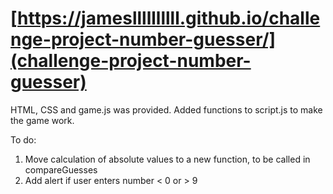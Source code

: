 # [https://jamesllllllllll.github.io/challenge-project-number-guesser/](challenge-project-number-guesser)

HTML, CSS and game.js was provided. Added functions to script.js to make the game work.

To do: 

1. Move calculation of absolute values to a new function, to be called in compareGuesses
2. Add alert if user enters number < 0 or > 9
